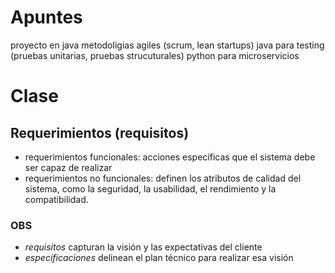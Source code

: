 # Apuntes
proyecto en java
metodoligias agiles (scrum, lean startups)
java para testing (pruebas unitarias, pruebas strucuturales)
python para microservicios
# Clase
## Requerimientos (requisitos)
- requerimientos funcionales: acciones específicas que el sistema debe ser capaz de realizar
- requerimientos no funcionales: definen los atributos de calidad del sistema, como la seguridad, la
usabilidad, el rendimiento y la compatibilidad.
### OBS
- *requisitos* capturan la visión y las expectativas del cliente
- *especificaciones*  delinean el plan técnico para realizar esa visión
